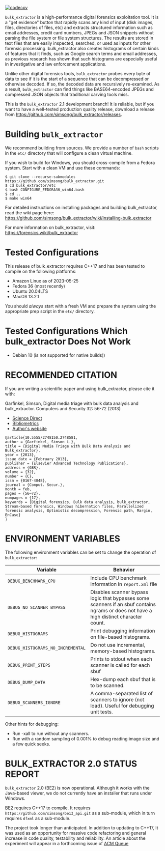 [![codecov](https://codecov.io/gh/simsong/bulk_extractor/branch/main/graph/badge.svg?token=3w691sdgLu)](https://codecov.io/gh/simsong/bulk_extractor)

`bulk_extractor` is a high-performance digital forensics exploitation
tool.  It is a "get evidence" button that rapidly scans any kind of
input (disk images, files, directories of files, etc) and extracts
structured information such as email addresses, credit card numbers,
JPEGs and JSON snippets without parsing the file system or file system
structures. The results are stored in text files that are easily
inspected, searched, or used as inputs for other forensic
processing. bulk_extractor also creates histograms of certain kinds of
features that it finds, such as Google search terms and email
addresses, as previous research has shown that such histograms are
especially useful in investigative and law enforcement applications.

Unlike other digital forensics tools, `bulk_extractor` probes every byte of data to see if it is the start of a
sequence that can be decompressed or otherwise decoded. If so, the
decoded data are recursively re-examined. As a result, `bulk_extractor` can find things like BASE64-encoded JPEGs and
compressed JSON objects that traditional carving tools miss.

This is the `bulk_extractor` 2.1 development branch! It is reliable, but if you want to have a well-tested production quality release, download a release from https://github.com/simsong/bulk_extractor/releases.

Building `bulk_extractor`
=========================
We recommend building from sources. We provide a number of `bash` scripts in the `etc/` directory that will configure a clean virtual machine.

If you wish to build for Windows, you should cross-compile from a Fedora system. Start with a clean VM and use these commands:

```
$ git clone --recurse-submodules https://github.com/simsong/bulk_extractor.git
$ cd bulk_extractor/etc
$ bash CONFIGURE_FEDORA36_win64.bash
$ cd ..
$ make win64
```

For detailed instructions on installing packages and building bulk_extractor, read the wiki page here:
https://github.com/simsong/bulk_extractor/wiki/Installing-bulk_extractor

For more information on bulk_extractor, visit: https://forensics.wiki/bulk_extractor

Tested Configurations
=====================
This release of bulk_extractor requires C++17 and has been tested to compile on the following platforms:

* Amazon Linux as of 2023-05-25
* Fedora 36 (most recently)
* Ubuntu 20.04LTS
* MacOS 13.2.1

You should *always* start with a fresh VM and prepare the system using the appropriate prep script in the `etc/` directory.

Tested Configurations Which bulk_extractor Does Not Work
========================================================
* Debian 10 (is not supported for native builds))

RECOMMENDED CITATION
====================
If you are writing a scientific paper and using bulk_extractor, please cite it with:

Garfinkel, Simson, Digital media triage with bulk data analysis and bulk_extractor. Computers and Security 32: 56-72 (2013)
* [Science Direct](https://www.sciencedirect.com/science/article/pii/S0167404812001472)
* [Bibliometrics](https://plu.mx/plum/a/?doi=10.1016/j.cose.2012.09.011&theme=plum-sciencedirect-theme&hideUsage=true)
* [Author's website](https://simson.net/clips/academic/2013.COSE.bulk_extractor.pdf)
```
@article{10.5555/2748150.2748581,
author = {Garfinkel, Simson L.},
title = {Digital Media Triage with Bulk Data Analysis and Bulk_extractor},
year = {2013},
issue_date = {February 2013},
publisher = {Elsevier Advanced Technology Publications},
address = {GBR},
volume = {32},
number = {C},
issn = {0167-4048},
journal = {Comput. Secur.},
month = feb,
pages = {56–72},
numpages = {17},
keywords = {Digital forensics, Bulk data analysis, bulk_extractor, Stream-based forensics, Windows hibernation files, Parallelized forensic analysis, Optimistic decompression, Forensic path, Margin, EnCase}
}
```

ENVIRONMENT VARIABLES
=====================
The following environment variables can be set to change the operation of `bulk_extractor`:

|Variable|Behavior|
|--------|--------|
|`DEBUG_BENCHMARK_CPU`|Include CPU benchmark information in `report.xml` file|
|`DEBUG_NO_SCANNER_BYPASS`|Disables scanner bypass logic that bypasses some scanners if an sbuf contains ngrams or does not have a high distinct character count.|
|`DEBUG_HISTOGRAMS`|Print debugging information on file-based histograms.|
|`DEBUG_HISTOGRAMS_NO_INCREMENTAL`|Do not use incremental, memory-based histograms.|
|`DEBUG_PRINT_STEPS`|Prints to stdout when each scanner is called for each sbuf|
|`DEBUG_DUMP_DATA`|Hex-dump each sbuf that is to be scanned.|
|`DEBUG_SCANNERS_IGNORE`|A comma-separated list of scanners to ignore (not load). Useful for debugging unit tests.|

Other hints for debugging:

* Run -xall to run without any scanners.
* Run with a random sampling of 0.001% to debug reading image size and a few quick seeks.


BULK_EXTRACTOR 2.0 STATUS REPORT
================================
`bulk_extractor` 2.0 (BE2) is now operational. Although it works with the Java-based viewer, we do not currently have an installer that runs under Windows.

BE2  requires C++17 to compile. It requires `https://github.com/simsong/be13_api.git` as a sub-module, which in turn requires `dfxml` as a sub-module.

The project took longer than anticipated. In addition to updating to C++17, It was used as an opportunity for massive code refactoring and general increase in code quality, testability and reliability. An article about the experiment will appear in a forthcoming issue of [ACM Queue](https://queue.acm.org/)
